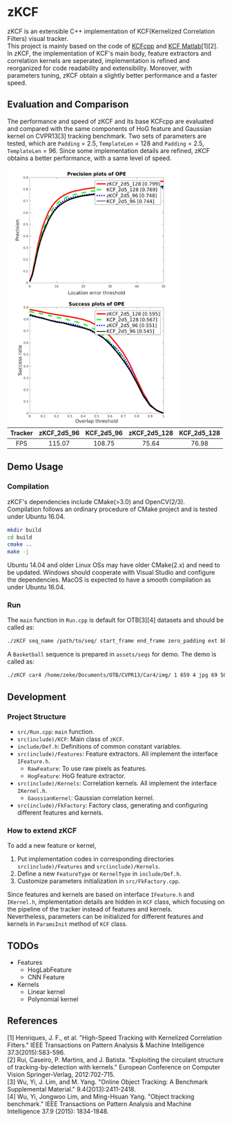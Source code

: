 # zKCF
zKCF is an extensible C++ implementation of KCF(Kernelized Correlation Filters) visual tracker.   
This project is mainly based on the code of [KCFcpp](https://github.com/joaofaro/KCFcpp) and [KCF Matlab](http://www.robots.ox.ac.uk/~joao/circulant/)[1][2].   
In zKCF, the implementation of KCF's main body, feature extractors and correlation kernels are seperated, implementation is refined and reorganized for code readability and extensibility. Moreover, with parameters tuning, zKCF obtain a slightly better performance and a faster speed.

## Evaluation and Comparison
The performance and speed of zKCF and its base KCFcpp are evaluated and compared with the same components of HoG feature and Gaussian kernel on CVPR13[3] tracking benchmark. Two sets of parameters are tested, which are `Padding` = 2.5, `TemplateLen` = 128 and `Padding` = 2.5, `TemplateLen` = 96. Since some implementation details are refined, zKCF obtains a better performance, with a same level of speed.

<img src="https://raw.githubusercontent.com/ixez/zKCF/master/assets/imgs/quality_plot_error_OPE_threshold.png" align="left" width="400" />
<img src="https://raw.githubusercontent.com/ixez/zKCF/master/assets/imgs/quality_plot_overlap_OPE_AUC.png" align="left" width="400" />

|   Tracker     |   zKCF_2d5_96     |   KCF_2d5_96  |   zKCF_2d5_128    |   KCF_2d5_128     |
|   :---------: |   :----------:    |   :---------: |   :----------:    |   :---------:     |
|   FPS         |   115.07          |   108.75      |   75.64           |   76.98           |

## Demo Usage
### Compilation
zKCF's dependencies include CMake(>3.0) and OpenCV(2/3).   
Compilation follows an ordinary procedure of CMake project and is tested under Ubuntu 16.04.   
```bash
mkdir build
cd build
cmake ..
make -j
```
Ubuntu 14.04 and older Linux OSs may have older CMake(2.x) and need to be updated. Windows should cooperate with Visual Studio and configure the dependencies. MacOS is expected to have a smooth compilation as under Ubuntu 16.04.

### Run
The `main` function in `Run.cpp` is default for OTB[3][4] datasets and should be called as:
```bash
./zKCF seq_name /path/to/seq/ start_frame end_frame zero_padding ext bbox_x bbox_y bbox_width bbox_height preview
``` 
A `Basketball` sequence is prepared in  `assets/seqs` for demo. The demo is called as:
```bash
./zKCF car4 /home/zeke/Documents/OTB/CVPR13/Car4/img/ 1 659 4 jpg 69 50 107 87 1
``` 

## Development
### Project Structure
* `src/Run.cpp`: `main` function.
* `src(include)/KCF`: Main class of `zKCF`.
* `include/Def.h`: Definitions of common constant variables.
* `src(include)/Features`: Feature extractors. All implement the interface `IFeature.h`.
    * `RawFeature`: To use raw pixels as features.
    * `HogFeature`: HoG feature extractor.
* `src(include)/Kernels`: Correlation kernels. All implement the interface `IKernel.h`.
    * `GaussianKernel`: Gaussian correlation kernel.
* `src(include)/FkFactory`: Factory class, generating and configuring different features and kernels.

### How to extend zKCF
To add a new feature or kernel,
1. Put implementation codes in corresponding directories `src(include)/Features` and `src(include)/Kernels`.   
2. Define a new `FeatureType` or `KernelType` in `include/Def.h`.   
3. Customize parameters initialization in `src/FkFactory.cpp`.   

Since features and kernels are based on interface `IFeature.h` and `IKernel.h`, implementation details are hidden in `KCF` class, which focusing on the pipeline of the tracker instead of features and kernels.   
Nevertheless, parameters can be initialized for different features and kernels in `ParamsInit` method of `KCF` class.

## TODOs
* Features
    * HogLabFeature
    * CNN Feature
* Kernels
    * Linear kernel
    * Polynomial kernel

## References
[1] Henriques, J. F., et al. "High-Speed Tracking with Kernelized Correlation Filters." IEEE Transactions on Pattern Analysis & Machine Intelligence 37.3(2015):583-596.   
[2] Rui, Caseiro, P. Martins, and J. Batista. "Exploiting the circulant structure of tracking-by-detection with kernels." European Conference on Computer Vision Springer-Verlag, 2012:702-715.   
[3] Wu, Yi, J. Lim, and M. Yang. "Online Object Tracking: A Benchmark Supplemental Material." 9.4(2013):2411-2418.   
[4] Wu, Yi, Jongwoo Lim, and Ming-Hsuan Yang. "Object tracking benchmark." IEEE Transactions on Pattern Analysis and Machine Intelligence 37.9 (2015): 1834-1848.   
